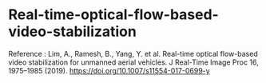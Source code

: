 # Real-time-optical-flow-based-video-stabilization

Reference : 
Lim, A., Ramesh, B., Yang, Y. et al. Real-time optical flow-based video stabilization for unmanned aerial vehicles. J Real-Time Image Proc 16, 1975–1985 (2019). https://doi.org/10.1007/s11554-017-0699-y
